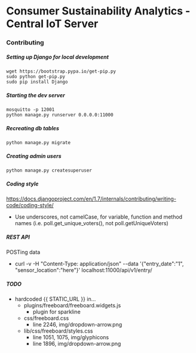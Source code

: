Consumer Sustainability Analytics - Central IoT Server
===========

### Contributing

##### Setting up Django for local development
```
wget https://bootstrap.pypa.io/get-pip.py
sudo python get-pip.py
sudo pip install Django
```

##### Starting the dev server
```
mosquitto -p 12001
python manage.py runserver 0.0.0.0:11000
```

##### Recreating db tables
```
python manage.py migrate
```

##### Creating admin users
```
python manage.py createsuperuser
```

##### Coding style
https://docs.djangoproject.com/en/1.7/internals/contributing/writing-code/coding-style/
- Use underscores, not camelCase, for variable, function and method names (i.e. poll.get_unique_voters(), not poll.getUniqueVoters)

##### REST API
POSTing data
- curl -v -H "Content-Type: application/json" --data '{"entry\_date":"1", "sensor\_location":"here"}' localhost:11000/api/v1/entry/ 

##### TODO
- hardcoded {{ STATIC_URL }} in...
  - plugins/freeboard/freeboard.widgets.js
    - plugin for sparkline 
  - css/freeboard.css
    - line 2246, img/dropdown-arrow.png
  - lib/css/freeboard/styles.css
    - line 1051, 1075, img/glyphicons
    - line 1896, img/dropdown-arrow.png

